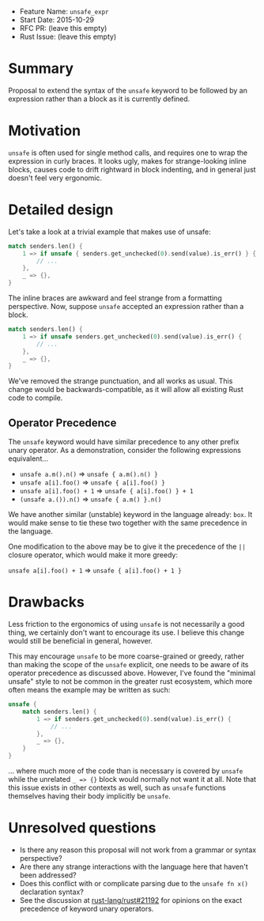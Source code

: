 - Feature Name: `unsafe_expr`
- Start Date: 2015-10-29
- RFC PR: (leave this empty)
- Rust Issue: (leave this empty)

# Summary

Proposal to extend the syntax of the `unsafe` keyword to be followed by an expression
rather than a block as it is currently defined.


# Motivation

`unsafe` is often used for single method calls, and requires one to wrap the expression
in curly braces. It looks ugly, makes for strange-looking inline blocks, causes code
to drift rightward in block indenting, and in general just doesn't feel very ergonomic.


# Detailed design

Let's take a look at a trivial example that makes use of unsafe:

```rust
match senders.len() {
    1 => if unsafe { senders.get_unchecked(0).send(value).is_err() } {
        // ...
    },
    _ => {},
}
```

The inline braces are awkward and feel strange from a formatting perspective.
Now, suppose `unsafe` accepted an expression rather than a block.

```rust
match senders.len() {
    1 => if unsafe senders.get_unchecked(0).send(value).is_err() {
        // ...
    },
    _ => {},
}
```

We've removed the strange punctuation, and all works as usual. This change
would be backwards-compatible, as it will allow all existing Rust code to compile.

## Operator Precedence

The `unsafe` keyword would have similar precedence to any other prefix unary operator.
As a demonstration, consider the following expressions equivalent...

- `unsafe a.m().n()` => `unsafe { a.m().n() }`
- `unsafe a[i].foo()` => `unsafe { a[i].foo() }`
- `unsafe a[i].foo() + 1` => `unsafe { a[i].foo() } + 1`
- `(unsafe a.()).n()` => `unsafe { a.m() }.n()`

We have another similar (unstable) keyword in the language already: `box`. It would
make sense to tie these two together with the same precedence in the language.

One modification to the above may be to give it the precedence of the `||` closure
operator, which would make it more greedy:

`unsafe a[i].foo() + 1` => `unsafe { a[i].foo() + 1 }`

# Drawbacks

Less friction to the ergonomics of using `unsafe` is not necessarily a good thing,
we certainly don't want to encourage its use. I believe this change would still
be beneficial in general, however.

This may encourage `unsafe` to be more coarse-grained or greedy, rather than
making the scope of the `unsafe` explicit, one needs to be aware of its operator
precedence as discussed above. However, I've found the "minimal unsafe" style to not
be common in the greater rust ecosystem, which more often means the example
may be written as such:

```rust
unsafe {
    match senders.len() {
        1 => if senders.get_unchecked(0).send(value).is_err() {
            // ...
        },
        _ => {},
    }
}
```

... where much more of the code than is necessary is covered by `unsafe` while the
unrelated `_ => {}` block would normally not want it at all. Note that this issue
exists in other contexts as well, such as `unsafe` functions themselves having their
body implicitly be `unsafe`.


# Unresolved questions

- Is there any reason this proposal will not work from a grammar or syntax perspective?
- Are there any strange interactions with the language here that haven't been addressed?
- Does this conflict with or complicate parsing due to the `unsafe fn x()` declaration syntax?
- See the discussion at [rust-lang/rust#21192](https://github.com/rust-lang/rust/issues/21192)
  for opinions on the exact precedence of keyword unary operators.
